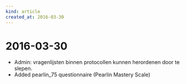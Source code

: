 ```yaml
---
kind: article
created_at: 2016-03-30
---
```


# 2016-03-30

* Admin: vragenlijsten binnen protocollen kunnen herordenen door te slepen.
* Added pearlin_75 questionnaire (Pearlin Mastery Scale)

